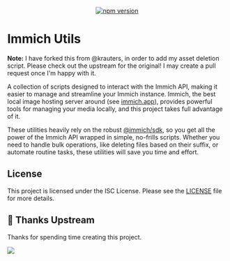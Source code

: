<div align="center">

[![npm version](https://img.shields.io/badge/immich-black?logo=immich&logoColor=fa2921&style=flat-square&labelColor=ffb400&color=ffb400)](https://immich.app/)

</div>

# Immich Utils

**Note:** I have forked this from @krauters, in order to add my asset deletion script. Please check out the upstream for the original! I may create a pull request once I'm happy with it.

A collection of scripts designed to interact with the Immich API, making it easier to manage and streamline your Immich instance. Immich, the best local image hosting server around (see [immich.app](https://immich.app/)), provides powerful tools for managing your media locally, and this project takes full advantage of it.

These utilities heavily rely on the robust [@immich/sdk](https://www.npmjs.com/package/@immich/sdk), so you get all the power of the Immich API wrapped in simple, no-frills scripts. Whether you need to handle bulk operations, like deleting files based on their suffix, or automate routine tasks, these utilities will save you time and effort.

## License

This project is licensed under the ISC License. Please see the [LICENSE](./LICENSE) file for more details.

## 🥂 Thanks Upstream

Thanks for spending time creating this project.

<a href="https://github.com/krauters/immich-utils/graphs/contributors">
  <img src="https://contrib.rocks/image?repo=krauters/immich-utils" />
</a>
